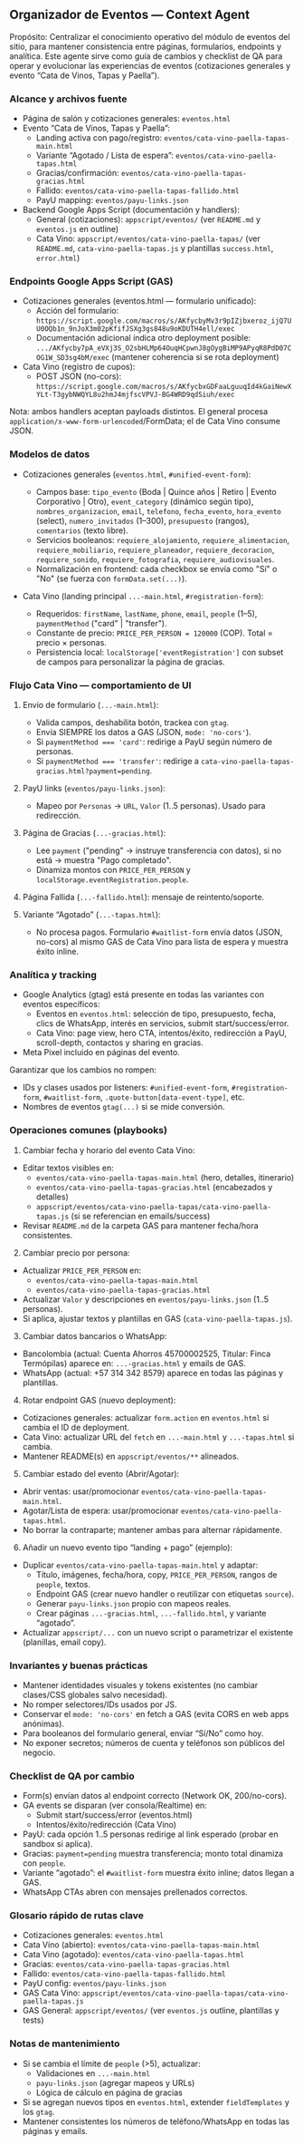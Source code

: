 ## Organizador de Eventos — Context Agent

Propósito: Centralizar el conocimiento operativo del módulo de eventos del sitio, para mantener consistencia entre páginas, formularios, endpoints y analítica. Este agente sirve como guía de cambios y checklist de QA para operar y evolucionar las experiencias de eventos (cotizaciones generales y evento “Cata de Vinos, Tapas y Paella”).

### Alcance y archivos fuente

- Página de salón y cotizaciones generales: `eventos.html`
- Evento “Cata de Vinos, Tapas y Paella”:
  - Landing activa con pago/registro: `eventos/cata-vino-paella-tapas-main.html`
  - Variante “Agotado / Lista de espera”: `eventos/cata-vino-paella-tapas.html`
  - Gracias/confirmación: `eventos/cata-vino-paella-tapas-gracias.html`
  - Fallido: `eventos/cata-vino-paella-tapas-fallido.html`
  - PayU mapping: `eventos/payu-links.json`
- Backend Google Apps Script (documentación y handlers):
  - General (cotizaciones): `appscript/eventos/` (ver `README.md` y `eventos.js` en outline)
  - Cata Vino: `appscript/eventos/cata-vino-paella-tapas/` (ver `README.md`, `cata-vino-paella-tapas.js` y plantillas `success.html`, `error.html`)

### Endpoints Google Apps Script (GAS)

- Cotizaciones generales (eventos.html — formulario unificado):
  - Acción del formulario: `https://script.google.com/macros/s/AKfycbyMv3r9pIZjbxeroz_ijQ7UU0OQb1n_9nJoX3m02pKfifJSXg3gs848u9oKDUTH4ell/exec`
  - Documentación adicional indica otro deployment posible: `.../AKfycby7pA_eVXj3S_O2sbHLMp64OuqHCpwnJ8gOygBiMP9APyqR8PdD07COG1W_SD3sg4bM/exec` (mantener coherencia si se rota deployment)
- Cata Vino (registro de cupos):
  - POST JSON (no-cors): `https://script.google.com/macros/s/AKfycbxGDFaaLguuqId4kGaiNewXYLt-T3gybNWQYL8u2hmJ4mjfscVPVJ-BG4WRD9qdSiuh/exec`

Nota: ambos handlers aceptan payloads distintos. El general procesa `application/x-www-form-urlencoded`/FormData; el de Cata Vino consume JSON.

### Modelos de datos

- Cotizaciones generales (`eventos.html`, `#unified-event-form`):
  - Campos base: `tipo_evento` (Boda | Quince años | Retiro | Evento Corporativo | Otro), `event_category` (dinámico según tipo), `nombres_organizacion`, `email`, `telefono`, `fecha_evento`, `hora_evento` (select), `numero_invitados` (1–300), `presupuesto` (rangos), `comentarios` (texto libre).
  - Servicios booleanos: `requiere_alojamiento`, `requiere_alimentacion`, `requiere_mobiliario`, `requiere_planeador`, `requiere_decoracion`, `requiere_sonido`, `requiere_fotografia`, `requiere_audiovisuales`.
  - Normalización en frontend: cada checkbox se envía como "Sí" o "No" (se fuerza con `formData.set(...)`).

- Cata Vino (landing principal `...-main.html`, `#registration-form`):
  - Requeridos: `firstName`, `lastName`, `phone`, `email`, `people` (1–5), `paymentMethod` ("card" | "transfer").
  - Constante de precio: `PRICE_PER_PERSON = 120000` (COP). Total = precio × personas.
  - Persistencia local: `localStorage['eventRegistration']` con subset de campos para personalizar la página de gracias.

### Flujo Cata Vino — comportamiento de UI

1) Envío de formulario (`...-main.html`):
   - Valida campos, deshabilita botón, trackea con `gtag`.
   - Envía SIEMPRE los datos a GAS (JSON, `mode: 'no-cors'`).
   - Si `paymentMethod === 'card'`: redirige a PayU según número de personas.
   - Si `paymentMethod === 'transfer'`: redirige a `cata-vino-paella-tapas-gracias.html?payment=pending`.

2) PayU links (`eventos/payu-links.json`):
   - Mapeo por `Personas` → `URL`, `Valor` (1..5 personas). Usado para redirección.

3) Página de Gracias (`...-gracias.html`):
   - Lee `payment` ("pending" → instruye transferencia con datos), si no está → muestra "Pago completado".
   - Dinamiza montos con `PRICE_PER_PERSON` y `localStorage.eventRegistration.people`.

4) Página Fallida (`...-fallido.html`): mensaje de reintento/soporte.

5) Variante “Agotado” (`...-tapas.html`):
   - No procesa pagos. Formulario `#waitlist-form` envía datos (JSON, no-cors) al mismo GAS de Cata Vino para lista de espera y muestra éxito inline.

### Analítica y tracking

- Google Analytics (gtag) está presente en todas las variantes con eventos específicos:
  - Eventos en `eventos.html`: selección de tipo, presupuesto, fecha, clics de WhatsApp, interés en servicios, submit start/success/error.
  - Cata Vino: page view, hero CTA, intentos/éxito, redirección a PayU, scroll-depth, contactos y sharing en gracias.
- Meta Pixel incluido en páginas del evento.

Garantizar que los cambios no rompen:
- IDs y clases usados por listeners: `#unified-event-form`, `#registration-form`, `#waitlist-form`, `.quote-button[data-event-type]`, etc.
- Nombres de eventos `gtag(...)` si se mide conversión.

### Operaciones comunes (playbooks)

1) Cambiar fecha y horario del evento Cata Vino:
- Editar textos visibles en:
  - `eventos/cata-vino-paella-tapas-main.html` (hero, detalles, itinerario)
  - `eventos/cata-vino-paella-tapas-gracias.html` (encabezados y detalles)
  - `appscript/eventos/cata-vino-paella-tapas/cata-vino-paella-tapas.js` (si se referencian en emails/success)
- Revisar `README.md` de la carpeta GAS para mantener fecha/hora consistentes.

2) Cambiar precio por persona:
- Actualizar `PRICE_PER_PERSON` en:
  - `eventos/cata-vino-paella-tapas-main.html`
  - `eventos/cata-vino-paella-tapas-gracias.html`
- Actualizar `Valor` y descripciones en `eventos/payu-links.json` (1..5 personas).
- Si aplica, ajustar textos y plantillas en GAS (`cata-vino-paella-tapas.js`).

3) Cambiar datos bancarios o WhatsApp:
- Bancolombia (actual: Cuenta Ahorros 45700002525, Titular: Finca Termópilas) aparece en: `...-gracias.html` y emails de GAS.
- WhatsApp (actual: +57 314 342 8579) aparece en todas las páginas y plantillas.

4) Rotar endpoint GAS (nuevo deployment):
- Cotizaciones generales: actualizar `form.action` en `eventos.html` si cambia el ID de deployment.
- Cata Vino: actualizar URL del `fetch` en `...-main.html` y `...-tapas.html` si cambia.
- Mantener README(s) en `appscript/eventos/**` alineados.

5) Cambiar estado del evento (Abrir/Agotar):
- Abrir ventas: usar/promocionar `eventos/cata-vino-paella-tapas-main.html`.
- Agotar/Lista de espera: usar/promocionar `eventos/cata-vino-paella-tapas.html`.
- No borrar la contraparte; mantener ambas para alternar rápidamente.

6) Añadir un nuevo evento tipo “landing + pago” (ejemplo):
- Duplicar `eventos/cata-vino-paella-tapas-main.html` y adaptar:
  - Título, imágenes, fecha/hora, copy, `PRICE_PER_PERSON`, rangos de `people`, textos.
  - Endpoint GAS (crear nuevo handler o reutilizar con etiquetas `source`).
  - Generar `payu-links.json` propio con mapeos reales.
  - Crear páginas `...-gracias.html`, `...-fallido.html`, y variante “agotado”.
- Actualizar `appscript/...` con un nuevo script o parametrizar el existente (planillas, email copy).

### Invariantes y buenas prácticas

- Mantener identidades visuales y tokens existentes (no cambiar clases/CSS globales salvo necesidad).
- No romper selectores/IDs usados por JS.
- Conservar el `mode: 'no-cors'` en fetch a GAS (evita CORS en web apps anónimas).
- Para booleanos del formulario general, enviar “Sí/No” como hoy.
- No exponer secretos; números de cuenta y teléfonos son públicos del negocio.

### Checklist de QA por cambio

- Form(s) envían datos al endpoint correcto (Network OK, 200/no-cors).
- GA events se disparan (ver consola/Realtime) en:
  - Submit start/success/error (eventos.html)
  - Intentos/éxito/redirección (Cata Vino)
- PayU: cada opción 1..5 personas redirige al link esperado (probar en sandbox si aplica).
- Gracias: `payment=pending` muestra transferencia; monto total dinamiza con `people`.
- Variante “agotado”: el `#waitlist-form` muestra éxito inline; datos llegan a GAS.
- WhatsApp CTAs abren con mensajes prellenados correctos.

### Glosario rápido de rutas clave

- Cotizaciones generales: `eventos.html`
- Cata Vino (abierto): `eventos/cata-vino-paella-tapas-main.html`
- Cata Vino (agotado): `eventos/cata-vino-paella-tapas.html`
- Gracias: `eventos/cata-vino-paella-tapas-gracias.html`
- Fallido: `eventos/cata-vino-paella-tapas-fallido.html`
- PayU config: `eventos/payu-links.json`
- GAS Cata Vino: `appscript/eventos/cata-vino-paella-tapas/cata-vino-paella-tapas.js`
- GAS General: `appscript/eventos/` (ver `eventos.js` outline, plantillas y tests)

### Notas de mantenimiento

- Si se cambia el límite de `people` (>5), actualizar:
  - Validaciones en `...-main.html`
  - `payu-links.json` (agregar mapeos y URLs)
  - Lógica de cálculo en página de gracias
- Si se agregan nuevos tipos en `eventos.html`, extender `fieldTemplates` y los `gtag`.
- Mantener consistentes los números de teléfono/WhatsApp en todas las páginas y emails.







